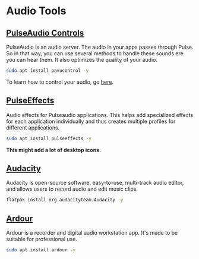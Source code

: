 # Audio Tools

## [PulseAudio Controls](https://www.freedesktop.org/wiki/Software/PulseAudio/)

PulseAudio is an audio server. The audio in your apps passes through Pulse. So in that way, you can use several methods to handle these sounds ere you can hear them. It also optimizes the quality of your audio.

```bash
sudo apt install pavucontrol -y
```

To learn how to control your audio, go [here](importanttweaks#controlling-audio-devices).

## [PulseEffects](https://github.com/wwmm/pulseeffects)

Audio effects for Pulseaudio applications. This helps add specialized effects for each application individually and thus creates multiple profiles for different applications.

```bash
sudo apt install pulseeffects -y
```

**This might add a lot of desktop icons.**

## [Audacity](https://www.audacityteam.org/)

Audacity is open-source software, easy-to-use, multi-track audio editor, and allows users to record audio and edit music clips.

```bash
flatpak install org.audacityteam.Audacity -y
```

## [Ardour](https://ardour.org/)

Ardour is a recorder and digital audio workstation app. It's made to be suitable for professional use.

```bash
sudo apt install ardour -y
```
